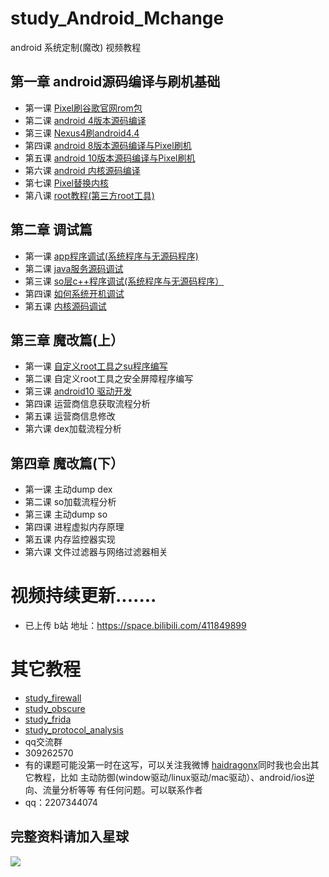 # study_Android_Mchange
android 系统定制(魔改) 视频教程
## 第一章 android源码编译与刷机基础
* 第一课 [Pixel刷谷歌官网rom包](https://github.com/haidragon/study_Android_Mchange/blob/master/study_Android_Mchange/page1/page.md)
* 第二课 [android 4版本源码编译](https://github.com/haidragon/study_Android_Mchange/blob/master/study_Android_Mchange/page2/page.md)
* 第三课 [Nexus4刷android4.4](https://github.com/haidragon/study_Android_Mchange/blob/master/study_Android_Mchange/page3/page.md)
* 第四课 [android 8版本源码编译与Pixel刷机](https://github.com/haidragon/study_Android_Mchange/blob/master/study_Android_Mchange/page4/page.md)
* 第五课 [android 10版本源码编译与Pixel刷机](https://github.com/haidragon/study_Android_Mchange/blob/master/study_Android_Mchange/page5/page.md)
* 第六课 [android 内核源码编译](https://github.com/haidragon/study_Android_Mchange/blob/master/page6/page.md)
* 第七课 [Pixel替换内核](https://github.com/haidragon/study_Android_Mchange/blob/master/page6/page.md)
* 第八课 [root教程(第三方root工具)](https://github.com/haidragon/study_Android_Mchange/blob/master/study_Android_Mchange/page8/page.md)
## 第二章 调试篇
* 第一课 [app程序调试(系统程序与无源码程序)](https://github.com/haidragon/study_Android_Mchange/blob/master/study_Android_Mchange/page9/page.md)
* 第二课 [java服务源码调试](https://github.com/haidragon/study_Android_Mchange/blob/master/study_Android_Mchange/page11/page.md)
* 第三课 [so层c++程序调试(系统程序与无源码程序）](https://github.com/haidragon/study_Android_Mchange/blob/master/study_Android_Mchange/page10/page.md)
* 第四课 [如何系统开机调试](https://github.com/haidragon/study_Android_Mchange/blob/master/study_Android_Mchange/page12/page.md)
* 第五课 [内核源码调试](https://github.com/haidragon/study_Android_Mchange/blob/master/study_Android_Mchange/page13/page.md)
## 第三章 魔改篇(上）
* 第一课 [自定义root工具之su程序编写](https://github.com/haidragon/study_Android_Mchange/blob/master/study_Android_Mchange/page14_1/page.md)
* 第二课 自定义root工具之安全屏障程序编写 
* 第三课 [android10 驱动开发](https://github.com/haidragon/study_Android_Mchange/blob/master/study_Android_Mchange/page16/page.md)
* 第四课 运营商信息获取流程分析
* 第五课 运营商信息修改
* 第六课 dex加载流程分析
## 第四章 魔改篇(下）
* 第一课 主动dump dex
* 第二课 so加载流程分析
* 第三课 主动dump so
* 第四课 进程虚拟内存原理
* 第五课 内存监控器实现
* 第六课 文件过滤器与网络过滤器相关
# 视频持续更新.......  
* 已上传 b站 地址：https://space.bilibili.com/411849899
# 其它教程
* [study_firewall](https://github.com/haidragon/study_firewall)
* [study_obscure](https://github.com/haidragon/study_obscure)
* [study_frida](https://github.com/haidragon/study_frida)
* [study_protocol_analysis](https://github.com/haidragon/study_protocol_analysis)
* qq交流群 
* 309262570
* 有的课题可能没第一时在这写，可以关注我微博 [haidragonx](https://weibo.com/haidragon)同时我也会出其它教程，比如 主动防御(window驱动/linux驱动/mac驱动）、android/ios逆向、流量分析等等 有任何问题。可以联系作者
* qq：2207344074
## 完整资料请加入星球
![](https://github.com/haidragon/study_frida/blob/master/image/1681580715267_.pic_hd.jpg)
